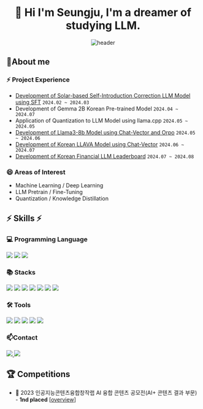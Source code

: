 <div align="center">

# 👋 Hi I'm Seungju, I'm a dreamer of studying LLM.
![header](https://capsule-render.vercel.app/api?type=wave&color=#FFA500&height=300&section=header&text=Seungju&fontSize=60)

</div>

## 🔭About me

### ⚡  Project Experience
- [Development of Solar-based Self-Introduction Correction LLM Model using SFT](https://huggingface.co/cpm-ai/Ocelot-Ko-self-instruction-10.8B-v1.0) ```2024.02 ~ 2024.03```
- Development of Gemma 2B Korean Pre-trained Model ```2024.04 ~ 2024.07```
- Application of Quantization to LLM Model using llama.cpp ```2024.05 ~ 2024.05```
- [Development of Llama3-8b Model using Chat-Vector and Orpo](cpm-ai/Llama3-Ocelot-8B-instruct-v01) ```2024.05 ~ 2024.06```
- [Development of Korean LLAVA Model using Chat-Vector](https://huggingface.co/nebchi/Llama3-Chat_Vector-kor_llava) ```2024.06 ~ 2024.07```
- [Development of Korean Financial LLM Leaderboard](https://github.com/NUMCHCOMCH/Kor_Finance-leaderboard) ```2024.07 ~ 2024.08```

### 😄 Areas of Interest
- Machine Learning / Deep Learning
- LLM Pretrain / Fine-Tuning
- Quantization / Knowledge Distillation

<div>

## ⚡ Skills ⚡

  ### 💻 Programming Language
  <img src="https://img.shields.io/badge/python-3776AB?style=flat-square&logo=python&logoColor=white">
  <img src="https://img.shields.io/badge/R-276DC3?style=flat-square&logo=R&logoColor=white">
  <img src="https://img.shields.io/badge/mysql-4479A1?style=flat-square&logo=mysql&logoColor=white"> <br/> 
 
  ### 📚 Stacks
  <img src="https://img.shields.io/badge/Pandas-150458?style=flat-square&logo=Pandas&logoColor=white">
  <img src="https://img.shields.io/badge/Numpy-150458?style=flat-square&logo=Numpy&logoColor=white">
  <img src="https://img.shields.io/badge/scikit-learn-F7931E?style=flat&logo=scikit-learn&logoColor=white"/>
  <img src="https://img.shields.io/badge/TensorFlow-FF6F00?style=flat&logo=TensorFlow&logoColor=white"/> 
  <img src="https://img.shields.io/badge/PyTorch-EE4C2C?style=flat-square&logo=PyTorch&logoColor=white">
  <img src="https://img.shields.io/badge/Matplotlib-00ffff?style=flat-square&logo=Matplotlib&logoColor=black">
  <img src="https://img.shields.io/badge/Keras-D00000?style=flat-square&logo=Keras&logoColor=white"> <br/> 
  
  ### 🛠 Tools
  <img src="https://img.shields.io/badge/Visual Studio Code-007ACC?style=flat&logo=Visual Studio Code&logoColor=white"/>
  <img src="https://img.shields.io/badge/Google Colab-F9AB00?style=flat&logo=Google Colab&logoColor=white"/>
  <img src="https://img.shields.io/badge/Jupyter-F37626?style=flat&logo=Jupyter&logoColor=white"/>  
  <img src="https://img.shields.io/badge/Anaconda-44A833?style=flat&logo=Anaconda&logoColor=white"/> 
  <img src="https://img.shields.io/badge/Tableau-E97627?style=flat-square&logo=Tableau&logoColor=white"/>


 </div>
 
### 📫Contact
 
<a href="https://velog.io/@anstmdwn34/posts">
 <img src="https://img.shields.io/badge/Velog-000000?style=for-the-badge&logo=Tistory&logoColor=white&link=https://velog.io/@anstmdwn34/posts"/>
</a>                                                                                                                                                   
<a href="mailto:anstmdwn34@gmail.com">
 <img src="https://img.shields.io/badge/Gmail-EA4335?style=for-the-badge&logo=Gmail&logoColor=white&link=mailto:anstmdwn34@gmail.com"/>
</a>

## 🏆 Competitions
- 🏅 2023 인공지능콘텐츠융합창작랩 AI 융합 콘텐츠 공모전(AI+ 콘텐츠 결과 부문) - **1nd placed** [[overview](https://www.gicon.or.kr/board.es?mid=a10201000000&bid=0001&act=view&list_no=29919)]
